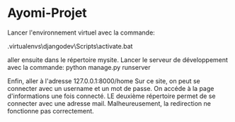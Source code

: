 # Ayomi-Projet

Lancer l'environnement virtuel avec la commande:

.virtualenvs\djangodev\Scripts\activate.bat

aller ensuite dans le répertoire mysite.
Lancer le serveur de développement avec la commande:
 python manage.py runserver

Enfin, aller à l'adresse 127.0.0.1:8000/home
Sur ce site, on peut se connecter avec un username et un mot de passe.
On accéde à la page d'informations une fois connecté.
LE deuxième répertoire permet de se connecter avec une adresse mail.
Malheureusement, la redirection ne fonctionne pas correctement.
